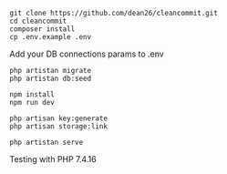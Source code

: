 ```
git clone https://github.com/dean26/cleancommit.git
cd cleancommit
composer install
cp .env.example .env
```
Add your DB connections params to .env
```
php artistan migrate
php artistan db:seed
```
```
npm install
npm run dev
```
```
php artisan key:generate
php artisan storage:link
```
```
php artistan serve
```
Testing with PHP 7.4.16
